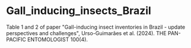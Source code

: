 # Gall_inducing_insects_Brazil
Table 1 and 2 of paper "Gall-inducing insect inventories in Brazil - update perspectives and challenges", Urso-Guimarães et al. (2024). THE PAN-PACIFIC ENTOMOLOGIST 100(4).
